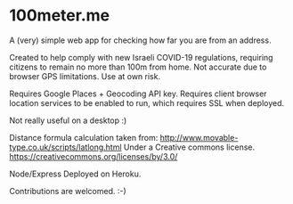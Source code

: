 # 100meter.me
 
A (very) simple web app for checking how far you are from an address.

Created to help comply with new Israeli COVID-19 regulations, requiring citizens to remain no more than 100m from home. Not accurate due to browser GPS limitations. Use at own risk.

Requires Google Places + Geocoding API key.
Requires client browser location services to be enabled to run, which requires SSL when deployed.


Not really useful on a desktop :)

Distance formula calculation taken from: http://www.movable-type.co.uk/scripts/latlong.html Under a Creative commons license. https://creativecommons.org/licenses/by/3.0/
 
Node/Express Deployed on Heroku.
 
Contributions are welcomed.
:-)
